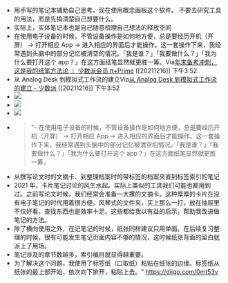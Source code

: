 - 用手写的笔记本辅助自己思考。现在使用概念画板这个软件。 不要去研究工具的用法，而是先搞清楚自己想要什么。
- 实际上，实体笔记本也是自己随意梳理自己想法的释放空间
- 在使用电子设备的时候，不管设备操作是如何地方便，总是要经历开机（开屏） → 打开相应 App → 进入相应的界面后才能操作。这一套操作下来，我经常遇到头脑中的部分记忆被清空的情况。「我是谁？」「我要做什么？」「我为什么要打开这个 app？」在这方面纸笔显然就更胜一筹。Via[年末备考冲刺，这是我的纸笔方法论 ｜ 少数派会员 π+Prime](https://sspai.com/prime/story/vol014-how-to-work-with-paper-and-pen) [[20211216]] 下午3:52
- 从 Analog Desk 到模拟式工作流的建立Via[从 Analog Desk 到模拟式工作流的建立 - 少数派](https://sspai.com/post/66090) [[20211216]] 下午3:52
- ![](https://firebasestorage.googleapis.com/v0/b/firescript-577a2.appspot.com/o/imgs%2Fapp%2Fxinyiheng%2F8uokvYyyoI.png?alt=media&token=fa22dd07-51a4-4324-aeeb-311bb48f4d79)
- ![](https://firebasestorage.googleapis.com/v0/b/firescript-577a2.appspot.com/o/imgs%2Fapp%2Fxinyiheng%2FfRV3dxlvdU.png?alt=media&token=7548aeda-e29a-448e-8da5-178bec95ebe9)
- ![](https://firebasestorage.googleapis.com/v0/b/firescript-577a2.appspot.com/o/imgs%2Fapp%2Fxinyiheng%2F_bVeQvEeI2.png?alt=media&token=86673141-1309-4bb5-9db5-4ad62bf09036)
- >"- 在使用电子设备的时候，不管设备操作是如何地方便，总是要经历开机（开屏） → 打开相应 App → 进入相应的界面后才能操作。这一套操作下来，我经常遇到头脑中的部分记忆被清空的情况。「我是谁？」「我要做什么？」「我为什么要打开这个 app？」在这方面纸笔显然就更胜一筹。
- 从撰写论文时的文摘卡、到整理档案时的带标签的档案夹直到标签索引的笔记
- 2021 年，卡片笔记讨论的风生水起。实际上类似的工具我们可能也都用到过。之前写论文时候，我们经常会准备一大摞的文摘卡。这种厚厚的卡片在没有电子笔记的时代用着很方便。风琴式的文件夹，买上那么一打，放在抽屉里不仅好看，查找东西也是效率十足。这些都给我以有益的启示，帮助我改进做笔记的方法。
- 除了横向使用之外，在记笔记的时候，纸张同样建议只用单面。在后续复习整理的时候，很有可能发生笔记页面内容不够的情况，这时候纸张背面的留白就派上了用场。
- 笔记涉及的章节数越多，索引编目就显得越重要。
- 为了解决这个问题，我使用了标签纸（口取纸）粘贴在纸张的边缘。标签纸从纸张的最上部开始，依次向下排开，粘贴上去。" https://diigo.com/0mt53v

